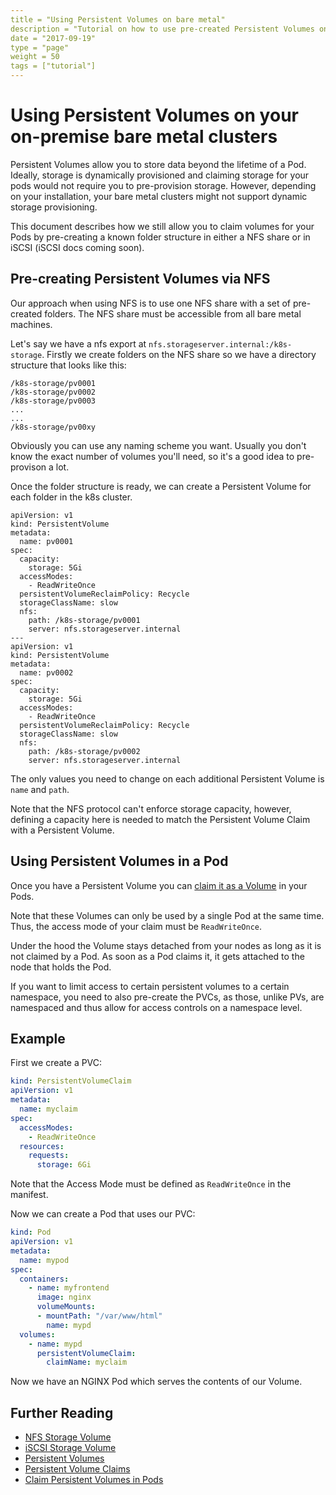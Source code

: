 ```yaml
---
title = "Using Persistent Volumes on bare metal"
description = "Tutorial on how to use pre-created Persistent Volumes on a cluster running on premise (bare metal)"
date = "2017-09-19"
type = "page"
weight = 50
tags = ["tutorial"]
---
```


# Using Persistent Volumes on your on-premise bare metal clusters

Persistent Volumes allow you to store data beyond the lifetime of a Pod. Ideally, storage is dynamically provisioned and claiming storage for your pods would not require you to pre-provision storage. However, depending on your installation, your bare metal clusters might not support dynamic storage provisioning.

This document describes how we still allow you to claim volumes for your Pods by pre-creating a known folder structure in either a NFS share or in iSCSI (iSCSI docs coming soon).

## Pre-creating Persistent Volumes via NFS

Our approach when using NFS is to use one NFS share with a set of pre-created folders.
The NFS share must be accessible from all bare metal machines.

Let's say we have a nfs export at `nfs.storageserver.internal:/k8s-storage`.
Firstly we create folders on the NFS share so we have a directory structure that looks like this:
```
/k8s-storage/pv0001
/k8s-storage/pv0002
/k8s-storage/pv0003
...
...
/k8s-storage/pv00xy
```
Obviously you can use any naming scheme you want.
Usually you don't know the exact number of volumes you'll need, so it's a good idea to pre-provison a lot.

Once the folder structure is ready, we can create a Persistent Volume for each folder in the k8s cluster.

```
apiVersion: v1
kind: PersistentVolume
metadata:
  name: pv0001
spec:
  capacity:
    storage: 5Gi
  accessModes:
    - ReadWriteOnce
  persistentVolumeReclaimPolicy: Recycle
  storageClassName: slow
  nfs:
    path: /k8s-storage/pv0001
    server: nfs.storageserver.internal
---
apiVersion: v1
kind: PersistentVolume
metadata:
  name: pv0002
spec:
  capacity:
    storage: 5Gi
  accessModes:
    - ReadWriteOnce
  persistentVolumeReclaimPolicy: Recycle
  storageClassName: slow
  nfs:
    path: /k8s-storage/pv0002
    server: nfs.storageserver.internal
```

The only values you need to change on each additional Persistent Volume  is `name` and `path`.

Note that the NFS protocol can't enforce storage capacity, however, defining a capacity here is needed to match the Persistent Volume Claim with a Persistent Volume.

## Using Persistent Volumes in a Pod

Once you have a Persistent Volume you can [claim it as a Volume](https://kubernetes.io/docs/concepts/storage/persistent-volumes/#claims-as-volumes) in your Pods.

Note that these Volumes can only be used by a single Pod at the same time. Thus, the access mode of your claim must be `ReadWriteOnce`.

Under the hood the Volume stays detached from your nodes as long as it is not claimed by a Pod. As soon as a Pod claims it, it gets attached to the node that holds the Pod.

If you want to limit access to certain persistent volumes to a certain namespace, you need to also pre-create the PVCs, as those, unlike PVs, are namespaced and thus allow for access controls on a namespace level.

## Example

First we create a PVC:

```yaml
kind: PersistentVolumeClaim
apiVersion: v1
metadata:
  name: myclaim
spec:
  accessModes:
    - ReadWriteOnce
  resources:
    requests:
      storage: 6Gi
```

Note that the Access Mode must be defined as `ReadWriteOnce` in the manifest.

Now we can create a Pod that uses our PVC:

```yaml
kind: Pod
apiVersion: v1
metadata:
  name: mypod
spec:
  containers:
    - name: myfrontend
      image: nginx
      volumeMounts:
      - mountPath: "/var/www/html"
        name: mypd
  volumes:
    - name: mypd
      persistentVolumeClaim:
        claimName: myclaim
```

Now we have an NGINX Pod which serves the contents of our Volume.

## Further Reading

- [NFS Storage Volume](https://kubernetes.io/docs/concepts/storage/volumes/#nfs)
- [iSCSI Storage Volume](https://kubernetes.io/docs/concepts/storage/volumes/#iscsi)
- [Persistent Volumes](https://kubernetes.io/docs/concepts/storage/persistent-volumes/#persistent-volumes)
- [Persistent Volume Claims](https://kubernetes.io/docs/concepts/storage/persistent-volumes/#persistentvolumeclaims)
- [Claim Persistent Volumes in Pods](https://kubernetes.io/docs/concepts/storage/persistent-volumes/#claims-as-volumes)
